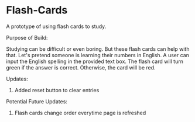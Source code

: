 # Flash-Cards
A prototype of using flash cards to study.

Purpose of Build:

Studying can be difficult or even boring. But these flash cards can help with that. Let's pretend someone is learning their numbers in English. A user can input the English spelling in the provided text box. The flash card will turn green if the answer is correct. Otherwise, the card will be red.

Updates:

1. Added reset button to clear entries

Potential Future Updates:

1. Flash cards change order everytime page is refreshed

